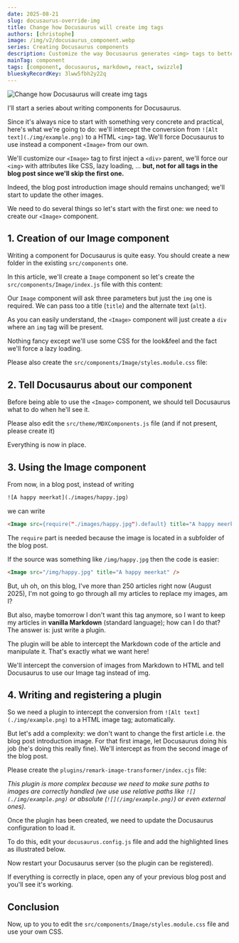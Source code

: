 ```yaml
---
date: 2025-08-21
slug: docusaurus-override-img
title: Change how Docusaurus will create img tags
authors: [christophe]
image: /img/v2/docusaurus_component.webp
series: Creating Docusaurus components
description: Customize the way Docusaurus generates <img> tags to better control image rendering and behavior.
mainTag: component
tags: [component, docusaurus, markdown, react, swizzle]
blueskyRecordKey: 3lww5fbh2y22q
---
```


<!-- cspell:ignore rgba,toggleable,unshift -->

![Change how Docusaurus will create img tags](/img/v2/docusaurus_component.webp)

I'll start a series about writing components for Docusaurus.

Since it's always nice to start with something very concrete and practical, here's what we're going to do: we'll intercept the conversion from `![Alt text](./img/example.png)` to a HTML `<img>` tag. We'll force Docusaurus to use instead a component `<Image>` from our own.

We'll customize our `<Image>` tag to first inject a `<div>` parent, we'll force our `<img>` with attributes like CSS, lazy loading, ... **but, not for all tags in the blog post since we'll skip the first one.**

Indeed, the blog post introduction image should remains unchanged; we'll start to update the other images.

<!-- truncate -->

We need to do several things so let's start with the first one: we need to create our `<Image>` component.

## 1. Creation of our Image component

Writing a component for Docusaurus is quite easy. You should create a new folder in the existing `src/components` one.

In this article, we'll create a `Image` component so let's create the `src/components/Image/index.js` file with this content:

<Snippet filename="src/components/Image/index.js" source="./files/index.js" />

Our `Image` component will ask three parameters but just the `img` one is required. We can pass too a title (`title`) and the alternate text (`alt`).

As you can easily understand, the `<Image>` component will just create a `div` where an `img` tag will be present.

Nothing fancy except we'll use some CSS for the look&feel and the fact we'll force a lazy loading.

Please also create the `src/components/Image/styles.module.css` file:

<Snippet filename="src/components/Image/styles.module.css" source="./files/styles.module.css" />

## 2. Tell Docusaurus about our component

Before being able to use the `<Image>` component, we should tell Docusaurus what to do when he'll see it.

Please also edit the `src/theme/MDXComponents.js` file (and if not present, please create it)

<Snippet filename="src/theme/MDXComponents.js" source="./files/MDXComponents.js" />

Everything is now in place.

## 3. Using the Image component

From now, in a blog post, instead of writing

```html
![A happy meerkat](./images/happy.jpg)
```

we can write

```html
<Image src={require("./images/happy.jpg").default} title="A happy meerkat" />
```

The `require` part is needed because the image is located in a subfolder of the blog post.

If the source was something like `/img/happy.jpg` then the code is easier:

```html
<Image src="/img/happy.jpg" title="A happy meerkat" />
```

<!-- And here is the result of our own, self-made, Image component:

<Image src={require("./images/happy.jpg").default} title="A happy meerkat" />

As you can see, the image is centered, has a hover effect, rounded corners, ... If you look at the HTML code, you'll see the `lazy="loading"` attribute.

That's pretty cool: our component is working! -->

<AlertBox variant="caution" title="">
But, uh oh, on this blog, I've more than 250 articles right now (August 2025), I'm not going to go through all my articles to replace my images, am I?

But also, maybe tomorrow I don't want this tag anymore, so I want to keep my articles in **vanilla Markdown** (standard language); how can I do that? The answer is: just write a plugin.

</AlertBox>

The plugin will be able to intercept the Markdown code of the article and manipulate it. That's exactly what we want here!

We'll intercept the conversion of images from Markdown to HTML and tell Docusaurus to use our Image tag instead of img.

## 4. Writing and registering a plugin

So we need a plugin to intercept the conversion from `![Alt text](./img/example.png)` to a HTML image tag; automatically.

<AlertBox variant="caution" title="">
But let's add a complexity: we don't want to change the first article i.e. the blog post introduction image. For that first image, let Docusaurus doing his job (he's doing this really fine). We'll intercept as from the second image of the blog post.

</AlertBox>

Please create the `plugins/remark-image-transformer/index.cjs` file:

<Snippet filename="plugins/remark-image-transformer/index.cjs" source="./files/index.cjs" />

*This plugin is more complex because we need to make sure paths to images are correctly handled (we use use relative paths like `![](./img/example.png)` or absolute (`![](/img/example.png)`) or even external ones).*

Once the plugin has been created, we need to update the Docusaurus configuration to load it.

To do this, edit your `docusaurus.config.js` file and add the highlighted lines as illustrated below.

<Snippet filename="docusaurus.config.js" source="./files/docusaurus.config.js" />

Now restart your Docusaurus server (so the plugin can be registered).

If everything is correctly in place, open any of your previous blog post and you'll see it's working.

## Conclusion

Now, up to you to edit the `src/components/Image/styles.module.css` file and use your own CSS.
